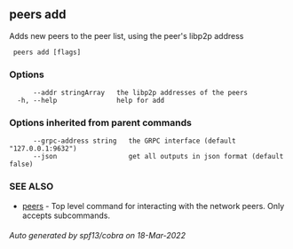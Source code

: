 ##  peers add

Adds new peers to the peer list, using the peer's libp2p address

```
 peers add [flags]
```

### Options

```
      --addr stringArray   the libp2p addresses of the peers
  -h, --help               help for add
```

### Options inherited from parent commands

```
      --grpc-address string   the GRPC interface (default "127.0.0.1:9632")
      --json                  get all outputs in json format (default false)
```

### SEE ALSO

* [ peers](_peers.md)	 - Top level command for interacting with the network peers. Only accepts subcommands.

###### Auto generated by spf13/cobra on 18-Mar-2022
